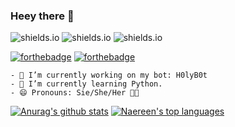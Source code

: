 ### Heey there 👋
![shields.io](https://img.shields.io/badge/in%20love%20with-leo-critical) ![shields.io](https://img.shields.io/badge/os-linux-success) ![shields.io](https://img.shields.io/badge/learning-python-important)

[![forthebadge](https://forthebadge.com/images/badges/makes-people-smile.svg)](https://forthebadge.com) [![forthebadge](https://forthebadge.com/images/badges/built-with-love.svg)](https://forthebadge.com)

```
- 🔭 I’m currently working on my bot: H0lyB0t
- 🌱 I’m currently learning Python.
- 😄 Pronouns: Sie/She/Her 👩‍💻
```

[![Anurag's github stats](https://github-readme-stats.vercel.app/api?username=xcodecat&theme=blue-green)](https://github.com/anuraghazra/github-readme-stats)
[![Naereen's top languages](https://github-readme-stats.vercel.app/api/top-langs/?username=xcodecat&theme=blue-green)](https://github.com/anuraghazra/github-readme-stats)
